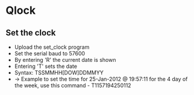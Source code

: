 # Qlock

## Set the clock
* Upload the set_clock program
* Set the serial baud to 57600
* By entering 'R' the current date is shown
* Entering 'T' sets the date
* Syntax: TSSMMHH[DOW]DDMMYY
* -> Example to set the time for 25-Jan-2012 @ 19:57:11 for the 4 day of the week, use this command - T1157194250112